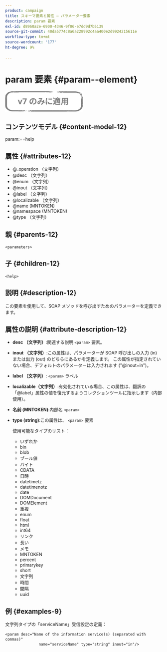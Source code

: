 ```yaml
---
product: campaign
title: スキーマ要素と属性 — パラメーター要素
description: param 要素
exl-id: d8960a2e-6900-4346-9f06-e7dd9d7b5139
source-git-commit: 40da5774c8a6a228992c4aa400e2d9924215611e
workflow-type: tm+mt
source-wordcount: '177'
ht-degree: 9%

---
```


# param 要素 {#param--element}

![](../../../assets/v7-only.svg)

## コンテンツモデル {#content-model-12}

param:==help

## 属性 {#attributes-12}

* @_operation （文字列）
* @desc （文字列）
* @enum （文字列）
* @inout （文字列）
* @label （文字列）
* @localizable （文字列）
* @name (MNTOKEN)
* @namespace (MNTOKEN)
* @type （文字列）

## 親 {#parents-12}

`<parameters>`

## 子 {#children-12}

`<help>`

## 説明 {#description-12}

この要素を使用して、SOAP メソッドを呼び出すためのパラメーターを定義できます。

## 属性の説明 {#attribute-description-12}

* **desc （文字列）**:関連する説明 `<param>` 要素。
* **inout （文字列）**:この属性は、パラメーターが SOAP 呼び出しの入力 (in) または出力 (out) のどちらにあるかを定義します。 この属性が指定されていない場合、デフォルトのパラメーターは入力されます (&quot;@inout=in&quot;)。
* **label （文字列）**: `<param>` ラベル
* **localizable（文字列）**:有効化されている場合、この属性は、翻訳の「@label」属性の値を復元するようコレクションツールに指示します（内部使用）。
* **名前 (MNTOKEN)**:内部名 `<param>`
* **type (string)**:この属性は、 `<param>` 要素

  使用可能なタイプのリスト：

   * いずれか
   * bin
   * blob
   * ブール値
   * バイト
   * CDATA
   * 日時
   * datetimetz
   * datetimenotz
   * date
   * DOMDocument
   * DOMElement
   * 重複
   * enum
   * float
   * html
   * int64
   * リンク
   * 長い
   * メモ
   * MNTOKEN
   * percent
   * primarykey
   * short
   * 文字列
   * 時間
   * 間隔
   * uuid

## 例 {#examples-9}

文字列タイプの「serviceName」受信設定の定義：

```
<param desc="Name of the information service(s) (separated with commas)"
               name="serviceName" type="string" inout="in"/>
```
